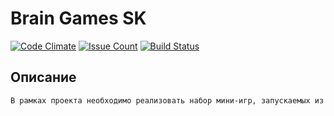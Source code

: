 # Brain Games SK

[![Code Climate](https://codeclimate.com/github/Kiriliuss/project-lvl1-s272/badges/gpa.svg)](https://codeclimate.com/github/Kiriliuss/project-lvl1-s272)
[![Issue Count](https://codeclimate.com/github/Kiriliuss/project-lvl1-s272/badges/issue_count.svg)](https://codeclimate.com/github/Kiriliuss/project-lvl1-s272)
[![Build Status](https://travis-ci.org/Kiriliuss/project-lvl1-s272.svg?branch=master)](https://travis-ci.org/Kiriliuss/project-lvl1-s272)

## Описание

```sh
В рамках проекта необходимо реализовать набор мини-игр, запускаемых из консоли. Эти игры похожи на то, что обычно называют "Brain Games".
```
